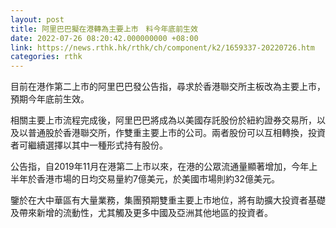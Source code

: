 ```yaml
---
layout: post
title: 阿里巴巴擬在港轉為主要上市　料今年底前生效
date: 2022-07-26 08:20:42.000000000 +08:00
link: https://news.rthk.hk/rthk/ch/component/k2/1659337-20220726.htm
categories: rthk
---
```


目前在港作第二上市的阿里巴巴發公告指，尋求於香港聯交所主板改為主要上市，預期今年底前生效。

相關主要上市流程完成後，阿里巴巴將成為以美國存託股份於紐約證券交易所，以及以普通股於香港聯交所，作雙重主要上市的公司。兩者股份可以互相轉換，投資者可繼續選擇以其中一種形式持有股份。

公告指，自2019年11月在港第二上市以來，在港的公眾流通量顯著增加，今年上半年於香港市場的日均交易量約7億美元，於美國市場則約32億美元。

鑒於在大中華區有大量業務，集團預期雙重主要上市地位，將有助擴大投資者基礎及帶來新增的流動性，尤其觸及更多中國及亞洲其他地區的投資者。
